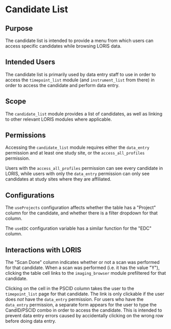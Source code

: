 # Candidate List

## Purpose

The candidate list is intended to provide a menu from which users
can access specific candidates while browsing LORIS data.

## Intended Users

The candidate list is primarily used by data entry staff to use in
order to access the `timepoint_list` module (and `instrument_list`
from there) in order to access the candidate and perform data entry.

## Scope

The `candidate_list` module provides a list of candidates, as well
as linking to other relevant LORIS modules where applicable.

## Permissions

Accessing the `candidate_list` module requires either the `data_entry`
permission and at least one study site, or the `access_all_profiles`
permission.

Users with the `access_all_profiles` permission can see every
candidate in LORIS, while users with only the `data_entry` permission
can only see candidates at study sites where they are affiliated.

## Configurations

The `useProjects` configuration affects whether the table has a
"Project" column for the candidate, and whether there is a filter
dropdown for that column.

The `useEDC` configuration variable has a similar function for the
"EDC" column.

## Interactions with LORIS

The "Scan Done" column indicates whether or not a scan was performed
for that candidate. When a scan was performed (i.e. it has the value
"Y"), clicking the table cell links to the `imaging_browser` module
prefiltered for that candidate.

Clicking on the cell in the PSCID column takes the user to the
`timepoint_list` page for that candidate. The link is only clickable
if the user does *not* have the `data_entry` permission. For users
who have the `data_entry` permission, a separate form appears for
the user to type the CandID/PSCID combo in order to access the
candidate.  This is intended to prevent data entry errors caused
by accidentally clicking on the wrong row before doing data entry.
